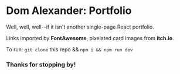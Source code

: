 
<h1>Dom Alexander: Portfolio</h1>
<section>
  <article>
    <p>Well, well, well--if it isn't another single-page React portfolio.</p>
    <p>Links imported by <strong>FontAwesome</strong>, pixelated card images from <strong>itch.io</strong>.</p>
  </article>
</section>

  To run: `git clone` this repo && `npm i && npm run dev`


<h3>Thanks for stopping by!</h3>
